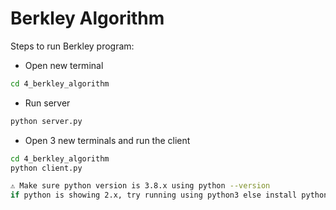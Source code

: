 # Berkley Algorithm

Steps to run Berkley program:

- Open new terminal

```bash
cd 4_berkley_algorithm
```

- Run server

```bash
python server.py
```

- Open 3 new terminals and run the client

```bash
cd 4_berkley_algorithm
python client.py
```

```bash
⚠️ Make sure python version is 3.8.x using python --version
if python is showing 2.x, try running using python3 else install python3 version
```
